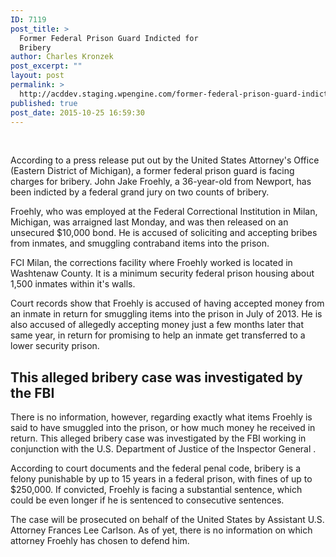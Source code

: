 ```yaml
---
ID: 7119
post_title: >
  Former Federal Prison Guard Indicted for
  Bribery
author: Charles Kronzek
post_excerpt: ""
layout: post
permalink: >
  http://acddev.staging.wpengine.com/former-federal-prison-guard-indicted-for-bribery.html
published: true
post_date: 2015-10-25 16:59:30
---
```

&nbsp;

<span style="font-weight: 400;">According to a press release put out by the United States Attorney's Office (Eastern District of Michigan), a former federal prison guard is facing charges for bribery. John Jake Froehly, a 36-year-old from Newport, has been indicted by a federal grand jury on two counts of bribery.</span><!--more-->

<span style="font-weight: 400;">Froehly, who was employed at the </span><span style="font-weight: 400;">Federal Correctional Institution in Milan, Michigan, was arraigned last Monday, and was then released on an unsecured $10,000 bond. He is accused of soliciting and accepting bribes from inmates, and smuggling contraband items into the prison.</span>

<span style="font-weight: 400;">FCI Milan, the corrections facility where Froehly worked is located in Washtenaw County. It is a minimum security federal prison housing about 1,500 inmates within it's walls.</span>

<span style="font-weight: 400;">Court records show that Froehly is accused of having accepted money from an inmate in return for smuggling items into the prison in July of 2013. He is also accused of allegedly accepting money just a few months later that same year, in return for promising to help an inmate get transferred to a lower security prison.</span>

<h2>This alleged bribery case was investigated by the FBI</h2>

<span style="font-weight: 400;">There is no information, however, regarding exactly what items Froehly is said to have smuggled into the prison, or how much money he received in return. This alleged bribery case was investigated by the FBI working in conjunction with the </span><span style="font-weight: 400;">U.S. Department of Justice of the Inspector General .</span>

<span style="font-weight: 400;">According to court documents and the federal penal code, bribery is a felony punishable by up to 15 years in a federal prison, with fines of up to </span><span style="font-weight: 400;">$250,000. If convicted, Froehly is facing a substantial sentence, which could be even longer if he is sentenced to consecutive sentences. </span>

<span style="font-weight: 400;">The case will be prosecuted on behalf of the United States by Assistant U.S. Attorney Frances Lee Carlson. As of yet, there is no information on which attorney Froehly has chosen to defend him.</span>